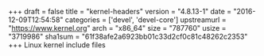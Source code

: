 +++
draft = false
title = "kernel-headers"
version = "4.8.13-1"
date = "2016-12-09T12:54:58"
categories = ['devel', 'devel-core']
upstreamurl = "https://www.kernel.org"
arch = "x86_64"
size = "787760"
usize = "3719986"
sha1sum = "61f38afe2a6923bb01c33d2cf0c81c48262c2353"
+++
Linux kernel include files